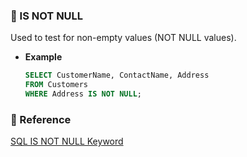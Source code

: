 ### 🥯 IS NOT NULL
Used to test for non-empty values (NOT NULL values).<br>
  - **Example**
    ```SQL
    SELECT CustomerName, ContactName, Address
    FROM Customers
    WHERE Address IS NOT NULL;
    ```
### 🍕 Reference
[SQL IS NOT NULL Keyword](https://www.w3schools.com/sql/sql_ref_is_not_null.asp) <br>

